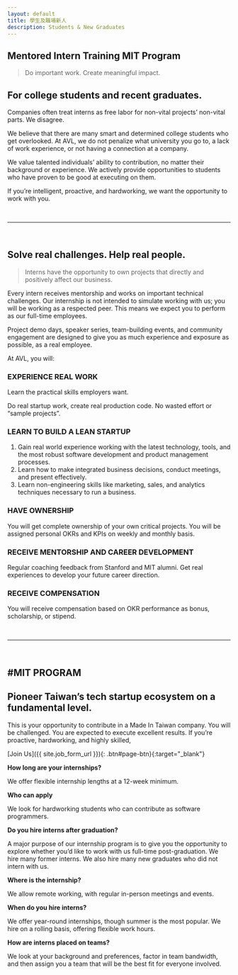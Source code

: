 ```yaml
---
layout: default
title: 學生及職場新人
description: Students & New Graduates
---
```


## **Mentored Intern Training MIT Program**

> Do important work.
> Create meaningful impact.

## For college students and recent graduates.

Companies often treat interns as free labor for non-vital projects’ non-vital parts. We disagree.

We believe that there are many smart and determined college students who get overlooked. At AVL, we do not penalize what university you go to, a lack of work experience, or not having a connection at a company.

We value talented individuals’ ability to contribution, no matter their background or experience. We actively provide opportunities to students who have proven to be good at executing on them.

If you’re intelligent, proactive, and hardworking, we want the opportunity to work with you.

<br>

---

<br>

## Solve real challenges. Help real people.

> Interns have the opportunity to own projects that directly and positively affect our business. 

Every intern receives mentorship and works on important technical challenges. Our internship is not intended to simulate working with us; you will be working as a respected peer. This means we expect you to perform as our full-time employees.

Project demo days, speaker series, team-building events, and community engagement are designed to give you as much experience and exposure as possible, as a real employee.

At AVL, you will:

### EXPERIENCE REAL WORK

Learn the practical skills employers want.

Do real startup work, create real production code. No wasted effort or “sample projects”.

### LEARN TO BUILD A LEAN STARTUP

1. Gain real world experience working with the latest technology, tools, and the most robust software development and product management processes.
1. Learn how to make integrated business decisions, conduct meetings, and present effectively.
1. Learn non-engineering skills like marketing, sales, and analytics techniques necessary to run a business. 

### HAVE OWNERSHIP

You will get complete ownership of your own critical projects. You will be assigned personal OKRs and KPIs on weekly and monthly basis. 

### RECEIVE MENTORSHIP AND CAREER DEVELOPMENT

Regular coaching feedback from Stanford and MIT alumni. Get real experiences to develop your future career direction. 

### RECEIVE COMPENSATION

You will receive compensation based on OKR performance as bonus, scholarship, or stipend.

<br>

---

<br>

## #MIT PROGRAM
## Pioneer Taiwan’s tech startup ecosystem on a fundamental level.

This is your opportunity to contribute in a Made In Taiwan company. You will be challenged. You are expected to execute excellent results. If you’re proactive, hardworking, and highly skilled,

[Join Us]({{ site.job_form_url }}){: .btn#page-btn}{:target="_blank"}


**How long are your internships?**

​We offer flexible internship lengths at a 12-week minimum.


​**Who can apply**

​We look for hardworking students who can contribute as software programmers.


​**Do you hire interns after graduation?**

A major purpose of our internship program is to give you the opportunity to explore whether you’d like to work with us full-time post-graduation. We hire many former interns. We also hire many new graduates who did not intern with us.


**Where is the internship?**

​We allow remote working, with regular in-person meetings and events.


**When do you hire interns?**

We offer year-round internships, though summer is the most popular. We hire on a rolling basis, offering flexible work hours.


​**How are interns placed on teams?**

​We look at your background and preferences, factor in team bandwidth, and then assign you a team that will be the best fit for everyone involved.

